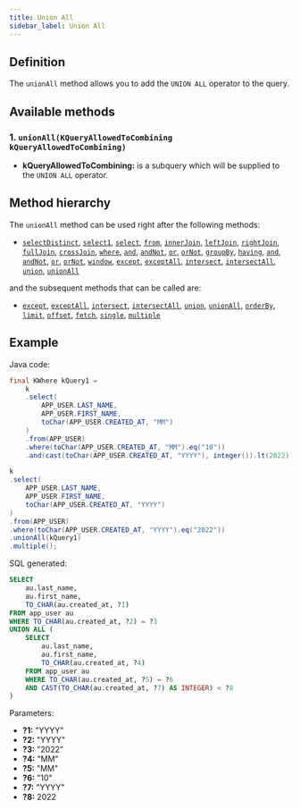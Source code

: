```yaml
---
title: Union All
sidebar_label: Union All
---
```


## Definition

The `unionAll` method allows you to add the `UNION ALL` operator to the query.

## Available methods

### 1. `unionAll(KQueryAllowedToCombining kQueryAllowedToCombining)`

- **kQueryAllowedToCombining:** is a subquery which will be supplied to the `UNION ALL` operator.

## Method hierarchy

The `unionAll` method can be used right after the following methods:

- [`selectDistinct`](/docs/select-statement/select/distinct), [`select1`](/docs/select-statement/select/select1), [`select`](/docs/select-statement/select/), [`from`](/docs/select-statement/from/), [`innerJoin`](/docs/select-statement/join/inner-join), [`leftJoin`](/docs/select-statement/join/left-join), [`rightJoin`](/docs/select-statement/join/right-join), [`fullJoin`](/docs/select-statement/join/full-join), [`crossJoin`](/docs/select-statement/join/cross-join), [`where`](/docs/select-statement/where/), [`and`](/docs/select-statement/where/and), [`andNot`](/docs/select-statement/where/and-not), [`or`](/docs/select-statement/where/or), [`orNot`](/docs/select-statement/where/or-not), [`groupBy`](/docs/select-statement/group-by/), [`having`](/docs/select-statement/having/), [`and`](/docs/select-statement/having/and), [`andNot`](/docs/select-statement/having/and-not), [`or`](/docs/select-statement/having/or), [`orNot`](/docs/select-statement/having/or-not), [`window`](/docs/select-statement/window/), [`except`](/docs/select-statement/combining/except), [`exceptAll`](/docs/select-statement/combining/except-all), [`intersect`](/docs/select-statement/combining/intersect), [`intersectAll`](/docs/select-statement/combining/intersect-all), [`union`](/docs/select-statement/combining/union), [`unionAll`](/docs/select-statement/combining/union-all)

and the subsequent methods that can be called are:

- [`except`](/docs/select-statement/combining/except), [`exceptAll`](/docs/select-statement/combining/except-all), [`intersect`](/docs/select-statement/combining/intersect), [`intersectAll`](/docs/select-statement/combining/intersect-all), [`union`](/docs/select-statement/combining/union), [`unionAll`](/docs/select-statement/combining/union-all), [`orderBy`](/docs/select-statement/order-by/), [`limit`](/docs/select-statement/limit), [`offset`](/docs/select-statement/offset), [`fetch`](/docs/select-statement/fetch/), [`single`](/docs/select-statement/select/), [`multiple`](/docs/select-statement/select/)

## Example

Java code:

```java
final KWhere kQuery1 =
    k
    .select(
        APP_USER.LAST_NAME,
        APP_USER.FIRST_NAME,
        toChar(APP_USER.CREATED_AT, "MM")
    )
    .from(APP_USER)
    .where(toChar(APP_USER.CREATED_AT, "MM").eq("10"))
    .and(cast(toChar(APP_USER.CREATED_AT, "YYYY"), integer()).lt(2022));

k
.select(
    APP_USER.LAST_NAME,
    APP_USER.FIRST_NAME,
    toChar(APP_USER.CREATED_AT, "YYYY")
)
.from(APP_USER)
.where(toChar(APP_USER.CREATED_AT, "YYYY").eq("2022"))
.unionAll(kQuery1)
.multiple();
```

SQL generated:

```sql
SELECT
    au.last_name,
    au.first_name,
    TO_CHAR(au.created_at, ?1)
FROM app_user au
WHERE TO_CHAR(au.created_at, ?2) = ?3
UNION ALL (
    SELECT
        au.last_name,
        au.first_name,
        TO_CHAR(au.created_at, ?4)
    FROM app_user au
    WHERE TO_CHAR(au.created_at, ?5) = ?6
    AND CAST(TO_CHAR(au.created_at, ?7) AS INTEGER) < ?8
)
```

Parameters:

- **?1:** "YYYY"
- **?2:** "YYYY"
- **?3:** "2022"
- **?4:** "MM"
- **?5:** "MM"
- **?6:** "10"
- **?7:** "YYYY"
- **?8:** 2022